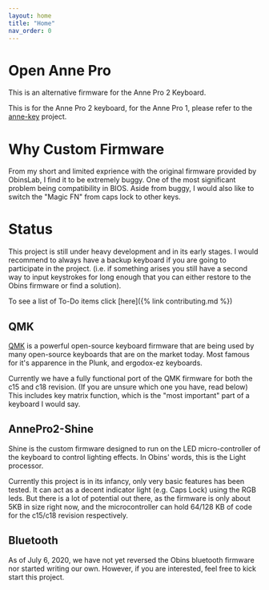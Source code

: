 ```yaml
---
layout: home
title: "Home"
nav_order: 0
---
```


# Open Anne Pro

This is an alternative firmware for the Anne Pro 2 Keyboard.

This is for the Anne Pro 2 keyboard, for the Anne Pro 1, please refer to the
[anne-key](https://github.com/ah-/anne-key) project.

# Why Custom Firmware

From my short and limited exprience with the original firmware provided by ObinsLab,
I find it to be extremely buggy. One of the most significant problem being
compatibility in BIOS. Aside from buggy, I would also like to switch the "Magic FN"
from caps lock to other keys.

# Status

This project is still under heavy development and in its early stages. I would recommend
to always have a backup keyboard if you are going to participate in the project. (i.e. if
something arises you still have a second way to input keystrokes for long enough that you
can either restore to the Obins firmware or find a solution).

To see a list of To-Do items click [here]({% link contributing.md %})

## QMK
[QMK](https://qmk.fm/) is a powerful open-source keyboard firmware that are being
used by many open-source keyboards that are on the market today. Most famous for
it's apparence in the Plunk, and ergodox-ez keyboards.

Currently we have a fully functional port of the QMK firmware for both the c15
and c18 revision. (If you are unsure which one you have, read below)
This includes key matrix function, which is the "most important" part of a keyboard
I would say.

## AnnePro2-Shine
Shine is the custom firmware designed to run on the LED micro-controller of the
keyboard to control lighting effects. In Obins' words, this is the Light processor.

Currently this project is in its infancy, only very basic features has been tested.
It can act as a decent indicator light (e.g. Caps Lock) using the RGB leds. But
there is a lot of potential out there, as the firmware is only about 5KB in size
right now, and the microcontroller can hold 64/128 KB of code for the c15/c18
revision respectively.

## Bluetooth
As of July 6, 2020, we have not yet reversed the Obins bluetooth firmware nor
started writing our own. However, if you are interested, feel free to kick start
this project.